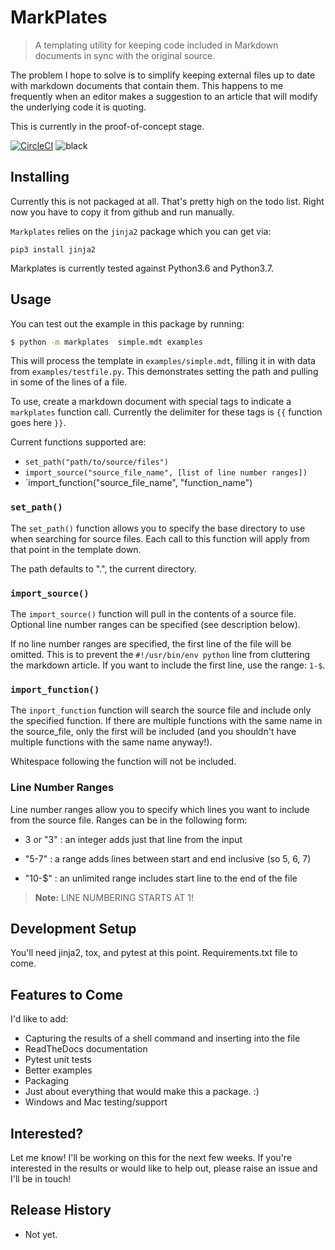 # MarkPlates

> A templating utility for keeping code included in Markdown documents in sync with the original source.

The problem I hope to solve is to simplify keeping external files up to date with markdown documents that contain them. This happens to me frequently when an editor makes a suggestion to an article that will modify the underlying code it is quoting.

This is currently in the proof-of-concept stage.

[![CircleCI](https://circleci.com/gh/jima80525/markplates.svg?style=svg)](https://circleci.com/gh/jima80525/markplates) ![black](https://img.shields.io/badge/code%20style-black-000000.svg)

## Installing

Currently this is not packaged at all.   That's pretty high on the todo list.  Right now you have to copy it from github and run manually.

`Markplates` relies on the `jinja2` package which you can get via:

`pip3 install jinja2`

Markplates is currently tested against Python3.6 and Python3.7.

## Usage

You can test out the example in this package by running:

```bash
$ python -m markplates	simple.mdt examples
```

This will process the template in `examples/simple.mdt`, filling it in with data from `examples/testfile.py`.  This demonstrates setting the path and pulling in some of the lines of a file.

To use, create a markdown document with special tags to indicate a `markplates` function call.  Currently the delimiter for these tags is `{{` function goes here `}}`.

Current functions supported are:

*  `set_path("path/to/source/files")`
* `import_source("source_file_name", [list of line number ranges])`
* `import_function("source_file_name", "function_name")

### `set_path()`

The `set_path()` function allows you to specify the base directory to use when searching for source files.  Each call to this function will apply from that point in the template down.

The path defaults to ".", the current directory.

### `import_source()`

The `import_source()` function will pull in the contents of a source file.  Optional line number ranges can be specified (see description below).

If no line number ranges are specified, the first line of the file will be omitted.  This is to prevent the `#!/usr/bin/env python` line from cluttering the markdown article. If you want to include the first line, use the range: `1-$`.

### `import_function()`

The `inport_function` function will search the source file and include only the specified function. If there are multiple functions with the same name in the source_file, only the first will be included (and you shouldn't have multiple functions with the same name anyway!).

Whitespace following the function will not be included.

### Line Number Ranges

Line number ranges allow you to specify which lines you want to include from the source file.   Ranges can be in the following form:

* 3 or "3" : an integer adds just that line from the input

* "5-7" : a range adds lines between start and end inclusive (so 5, 6, 7)

* "10-$" : an unlimited range includes start line to the end of the file

> **Note:** LINE NUMBERING STARTS AT 1!

## Development Setup

You'll need jinja2, tox, and pytest at this point.  Requirements.txt file to come.

## Features to Come

I'd like to add:

* Capturing the results of a shell command and inserting into the file
* ReadTheDocs documentation
* Pytest unit tests
* Better examples
* Packaging
* Just about everything that would make this a package. :)
* Windows and Mac testing/support

## Interested?

Let me know!  I'll be working on this for the next few weeks.  If you're interested in the results or would like to help out, please raise an issue and I'll be in touch!

## Release History

* Not yet.
